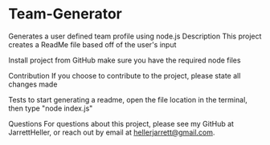 # Team-Generator
Generates a user defined team profile using node.js
Description
This project creates a ReadMe file based off of the user's input


Install project from GitHub
make sure you have the required node files

Contribution
If you choose to contribute to the project, please state all changes made

Tests
to start generating a readme, open the file location in the terminal, then type "node index.js"

Questions
For questions about this project, please see my GitHub at JarrettHeller, or reach out by email at hellerjarrett@gmail.com.
